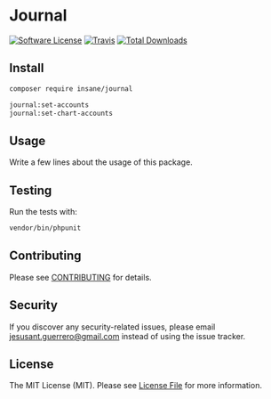 # Journal

[![Software License](https://img.shields.io/badge/license-MIT-brightgreen.svg?style=flat-square)](LICENSE.md)
[![Travis](https://img.shields.io/travis/insane/journal.svg?style=flat-square)]()
[![Total Downloads](https://img.shields.io/packagist/dt/insane/journal.svg?style=flat-square)](https://packagist.org/packages/insane/journal)


## Install
```bash
composer require insane/journal
```

```bash
journal:set-accounts
journal:set-chart-accounts
```

## Usage

Write a few lines about the usage of this package.

## Testing

Run the tests with:

```bash
vendor/bin/phpunit
```


## Contributing

Please see [CONTRIBUTING](CONTRIBUTING.md) for details.


## Security

If you discover any security-related issues, please email jesusant.guerrero@gmail.com instead of using the issue tracker.


## License

The MIT License (MIT). Please see [License File](/LICENSE.md) for more information.
